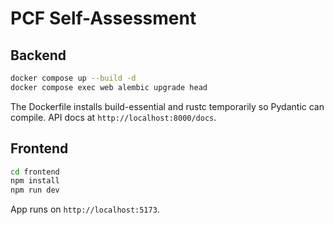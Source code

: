 # PCF Self-Assessment

## Backend
```bash
docker compose up --build -d
docker compose exec web alembic upgrade head
```
The Dockerfile installs build-essential and rustc temporarily so Pydantic can compile.
API docs at `http://localhost:8000/docs`.

## Frontend
```bash
cd frontend
npm install
npm run dev
```
App runs on `http://localhost:5173`.
